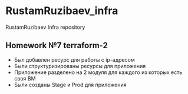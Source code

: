 # RustamRuzibaev_infra
RustamRuzibaev Infra repository
## Homework №7 terraform-2

- Был добавлен ресурс для работы с ip-адресом
- Были структуризированы ресурсы для приложения
- Приложение разделено на 2 модуля для каждого из которых есть своя ВМ
- Были созданы Stage и Prod для приложения
